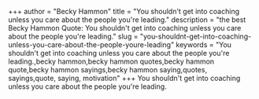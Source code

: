 +++
author = "Becky Hammon"
title = "You shouldn't get into coaching unless you care about the people you're leading."
description = "the best Becky Hammon Quote: You shouldn't get into coaching unless you care about the people you're leading."
slug = "you-shouldnt-get-into-coaching-unless-you-care-about-the-people-youre-leading"
keywords = "You shouldn't get into coaching unless you care about the people you're leading.,becky hammon,becky hammon quotes,becky hammon quote,becky hammon sayings,becky hammon saying,quotes, sayings,quote, saying, motivation"
+++
You shouldn't get into coaching unless you care about the people you're leading.

